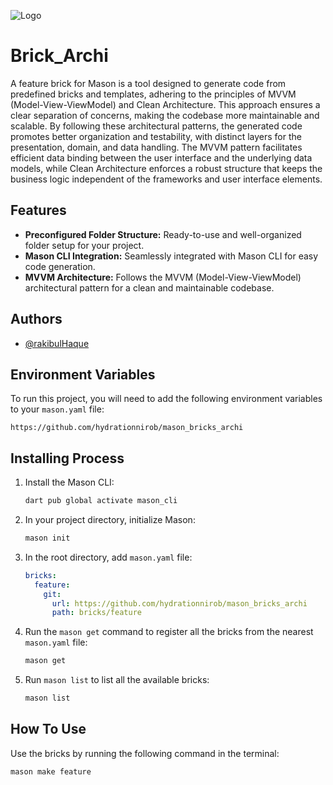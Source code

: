 ![Logo](https://dev-to-uploads.s3.amazonaws.com/uploads/articles/th5xamgrr6se0x5ro4g6.png)

# Brick_Archi

A feature brick for Mason is a tool designed to generate code from predefined bricks and templates, adhering to the principles of MVVM (Model-View-ViewModel) and Clean Architecture. This approach ensures a clear separation of concerns, making the codebase more maintainable and scalable. By following these architectural patterns, the generated code promotes better organization and testability, with distinct layers for the presentation, domain, and data handling. The MVVM pattern facilitates efficient data binding between the user interface and the underlying data models, while Clean Architecture enforces a robust structure that keeps the business logic independent of the frameworks and user interface elements.

## Features

- **Preconfigured Folder Structure:** Ready-to-use and well-organized folder setup for your project.
- **Mason CLI Integration:** Seamlessly integrated with Mason CLI for easy code generation.
- **MVVM Architecture:** Follows the MVVM (Model-View-ViewModel) architectural pattern for a clean and maintainable codebase.

## Authors

- [@rakibulHaque](https://github.com/hydrationnirob)


## Environment Variables

To run this project, you will need to add the following environment variables to your `mason.yaml` file:

`https://github.com/hydrationnirob/mason_bricks_archi`

## Installing Process

1. Install the Mason CLI:

    ```bash
    dart pub global activate mason_cli
    ```

2. In your project directory, initialize Mason:

    ```bash
    mason init
    ```

3. In the root directory, add `mason.yaml` file:

    ```yaml
    bricks:
      feature:
        git:
          url: https://github.com/hydrationnirob/mason_bricks_archi
          path: bricks/feature
    ```

4. Run the `mason get` command to register all the bricks from the nearest `mason.yaml` file:

    ```bash
    mason get
    ```

5. Run `mason list` to list all the available bricks:

    ```bash
    mason list
    ```

## How To Use

Use the bricks by running the following command in the terminal:

```bash
mason make feature
